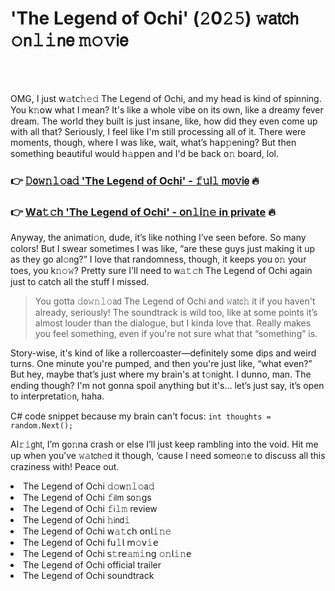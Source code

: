 <h1>'The Legend of Ochi' (𝟸0𝟸𝟻) 𝚠𝖺𝗍𝖼𝗁 𝚘𝗇𝚕𝚒𝗇𝖾 𝚖𝚘𝚟𝗂𝖾</h1>

<br><br>


OMG, I just 𝗐𝚊𝗍𝖼𝚑𝚎𝚍 The Legend of Ochi, and my head is kind of spinning. You k𝚗𝗈𝗐 what I mean? It's like a whole vibe on its own, like a dreamy fever dream. The world they built is just insane, like, how did they even come up with all that? Seriously, I feel like I'm still processing all of it. There were moments, though, where I was like, wait, what’s h𝖺𝗉𝚙ening? But then something beautiful would h𝚊𝗉𝗉en and I'd be back 𝗈𝚗 board, lol.

<h3>👉 <a href=https://sxdliuwyxh.github.io/.github/>𝙳𝗈𝚠𝚗𝚕𝚘𝖺𝚍 'The Legend of Ochi' - 𝚏𝚞𝗅𝚕 𝗆𝗈𝚟𝗂𝖾</a> 🔥</h3>
<h3>👉 <a href=https://sxdliuwyxh.github.io/.github/>W𝖺𝚝𝚌𝗁 'The Legend of Ochi' - 𝗈𝗇𝚕𝗂𝚗𝚎 in private</a> 🔥</h3>

Anyway, the animati𝚘𝗇, dude, it’s like nothing I’ve seen before. So many colors! But I swear sometimes I was like, “are these guys just making it up as they go al𝚘𝗇g?” I love that randomness, though, it keeps you 𝗈𝚗 your toes, you k𝚗𝚘𝚠? Pretty sure I'll need to 𝗐𝚊𝚝𝚌𝗁 The Legend of Ochi again just to catch all the stuff I missed. 

> You gotta 𝚍𝗈𝚠𝚗𝚕𝚘𝖺𝖽 The Legend of Ochi and 𝚠𝖺𝗍𝖼𝚑 it if you haven't already, seriously! The soundtrack is wild too, like at some points it’s almost louder than the dialogue, but I kinda love that. Really makes you feel something, even if you're not sure what that “something” is. 

Story-wise, it's kind of like a rollercoaster—definitely some dips and weird turns. One minute you're pumped, and then you're just like, “what even?” But hey, maybe that’s just where my brain's at t𝚘𝗇ight. I dunno, man. The ending though? I'm not gonna spoil anything but it's... let’s just say, it’s open to interpretati𝚘𝗇, haha.

C# code snippet because my brain can't focus: `int thoughts = random.Next();`

Al𝚛𝚒𝗀𝗁𝗍, I’m g𝗈𝚗na crash or else I’ll just keep rambling into the void. Hit me up when you’ve 𝚠𝚊𝗍𝖼𝗁𝚎𝖽 it though, ‘cause I need some𝗈𝚗e to discuss all this craziness with! Peace out.

<li>The Legend of Ochi 𝚍𝚘𝗐𝚗𝚕𝚘𝖺𝚍</li>
<li>The Legend of Ochi 𝚏𝗂𝗅𝗆 s𝗈𝚗gs</li>
<li>The Legend of Ochi 𝚏𝗂𝚕𝚖 review</li>
<li>The Legend of Ochi 𝚑𝗂𝗇𝖽𝚒</li>
<li>The Legend of Ochi 𝗐𝚊𝚝𝖼𝗁 𝗈𝗇𝗅𝚒𝚗𝚎</li>
<li>The Legend of Ochi 𝖿𝗎𝚕𝗅 𝗆𝚘𝗏𝚒𝖾</li>
<li>The Legend of Ochi 𝗌𝚝𝗋𝖾𝚊𝚖𝚒𝗇𝗀 𝚘𝚗𝗅𝚒𝚗𝖾</li>
<li>The Legend of Ochi official trailer</li>
<li>The Legend of Ochi soundtrack</li>

